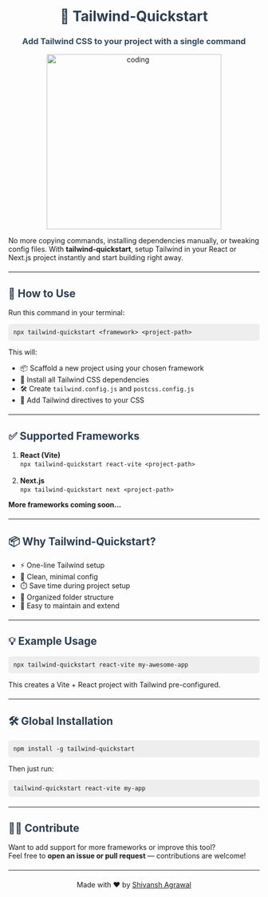 <h1 align="center" style="color:#2c3e50;">🚀 Tailwind-Quickstart</h1>
  <h3 align="center" style="color:#34495e;">Add Tailwind CSS to your project with a single command</h3>

  <p align="center"><img src="https://cdn.dribbble.com/users/1059583/screenshots/4171367/coding-freak.gif" alt="coding" width="350"/></p>

  <p>No more copying commands, installing dependencies manually, or tweaking config files. With <b>tailwind-quickstart</b>, setup Tailwind in your React or Next.js project instantly and start building right away.</p>

  <hr style="margin: 20px 0;" />

  <h2 style="color:#2c3e50;">🧠 How to Use</h2>
  <p>Run this command in your terminal:</p>
  <pre style="background-color:#eee;padding:10px;border-radius:5px;"><code>npx tailwind-quickstart &lt;framework&gt; &lt;project-path&gt;</code></pre>

  <p>This will:</p>
  <ul>
    <li>📦 Scaffold a new project using your chosen framework</li>
    <li>🔧 Install all Tailwind CSS dependencies</li>
    <li>🛠 Create <code>tailwind.config.js</code> and <code>postcss.config.js</code></li>
    <li>🎨 Add Tailwind directives to your CSS</li>
  </ul>

  <hr style="margin: 20px 0;" />

  <h2 style="color:#2c3e50;">✅ Supported Frameworks</h2>
  <ol>
    <li><b>React (Vite)</b><br>
      <code>npx tailwind-quickstart react-vite &lt;project-path&gt;</code>
    </li><br>
    <li><b>Next.js</b><br>
      <code>npx tailwind-quickstart next &lt;project-path&gt;</code>
    </li>
  </ol>

  <p><b>More frameworks coming soon...</b></p>

  <hr style="margin: 20px 0;" />

  <h2 style="color:#2c3e50;">📦 Why Tailwind-Quickstart?</h2>
  <ul>
    <li>⚡ One-line Tailwind setup</li>
    <li>🧹 Clean, minimal config</li>
    <li>⏱️ Save time during project setup</li>
    <li>📁 Organized folder structure</li>
    <li>🔧 Easy to maintain and extend</li>
  </ul>

  <hr style="margin: 20px 0;" />

  <h2 style="color:#2c3e50;">💡 Example Usage</h2>
  <pre style="background-color:#eee;padding:10px;border-radius:5px;"><code>npx tailwind-quickstart react-vite my-awesome-app</code></pre>
  <p>This creates a Vite + React project with Tailwind pre-configured.</p>

  <hr style="margin: 20px 0;" />

  <h2 style="color:#2c3e50;">🛠 Global Installation</h2>
  <pre style="background-color:#eee;padding:10px;border-radius:5px;"><code>npm install -g tailwind-quickstart</code></pre>
  <p>Then just run:</p>
  <pre style="background-color:#eee;padding:10px;border-radius:5px;"><code>tailwind-quickstart react-vite my-app</code></pre>

  <hr style="margin: 20px 0;" />

  <h2 style="color:#2c3e50;">🧑‍💻 Contribute</h2>
  <p>Want to add support for more frameworks or improve this tool?<br>
  Feel free to <b>open an issue or pull request</b> — contributions are welcome!</p>

  <hr style="margin: 20px 0;" />

  <p align="center">Made with ❤️ by <a href="https://github.com/shivanshagrawall" target="_blank">Shivansh Agrawal</a></p>
